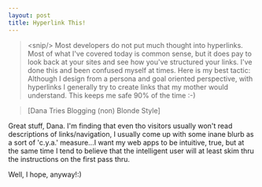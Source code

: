 ```yaml
---
layout: post
title: Hyperlink This!
---
```

>&lt;snip/&gt;
>Most developers do not put much thought into hyperlinks.  Most of what I've covered today is common sense, but it does pay to look back at your sites and see how you've structured your links.  I've done this and been confused myself at times.  Here is my best tactic:  Although I design from a persona and goal oriented perspective, with hyperlinks I generally try to create links that my mother would understand.  This keeps me safe 90% of the time :-)
 
>\[Dana Tries Blogging (non) Blonde Style\] 

Great stuff, Dana. I'm finding that even tho visitors usually won't read descriptions of links/navigation, I usually come up with some inane blurb as a sort of 'c.y.a.' measure...I want my web apps to be intuitive, true, but at the same time I tend to believe that the intelligent user will at least skim thru the instructions on the first pass thru.

Well, I hope, anyway!:)